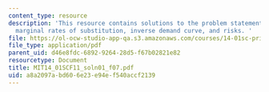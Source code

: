 ```yaml
---
content_type: resource
description: 'This resource contains solutions to the problem statements related to
  marginal rates of substitution, inverse demand curve, and risks. '
file: https://ol-ocw-studio-app-qa.s3.amazonaws.com/courses/14-01sc-principles-of-microeconomics-fall-2011/a8a2097abd606e23e94ef540accf2139_MIT14_01SCF11_soln01_f07.pdf
file_type: application/pdf
parent_uid: d46e8fdc-6892-9264-28d5-f67b02821e82
resourcetype: Document
title: MIT14_01SCF11_soln01_f07.pdf
uid: a8a2097a-bd60-6e23-e94e-f540accf2139
---
```

